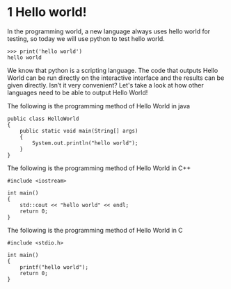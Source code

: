 # 1 Hello world!

In the programming world, a new language always uses hello world for testing, so today we will use python to test hello world.

```
>>> print('hello world')
hello world
```

We know that python is a scripting language. The code that outputs Hello World can be run directly on the interactive interface and the results can be given directly. Isn’t it very convenient? Let's take a look at how other languages need to be able to output Hello World!

The following is the programming method of Hello World in java

```
public class HelloWorld 
{
    public static void main(String[] args) 
    {
        System.out.println("hello world");
    }
}
```

The following is the programming method of Hello World in C++

```
#include <iostream>

int main() 
{
    std::cout << "hello world" << endl;
    return 0;
}
```

The following is the programming method of Hello World in C

```
#include <stdio.h>

int main() 
{
    printf("hello world");
    return 0;
}
```
